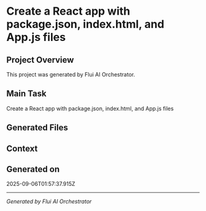 # Create a React app with package.json, index.html, and App.js files

## Project Overview
This project was generated by Flui AI Orchestrator.

## Main Task
Create a React app with package.json, index.html, and App.js files

## Generated Files


## Context


## Generated on
2025-09-06T01:57:37.915Z

---
*Generated by Flui AI Orchestrator*
